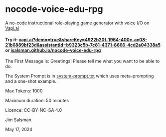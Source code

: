 # nocode-voice-edu-rpg
A no-code instructional role-playing game generator with voice I/O on [Vapi.ai](https://vapi.ai)

#### Try it: [vapi.ai?demo=true&shareKey=4922b20f-1964-400c-ac08-21b6889bf23d&assistantId=b9323c5b-7c81-4371-8666-4cd2a04338a5](https://vapi.ai?demo=true&shareKey=4922b20f-1964-400c-ac08-21b6889bf23d&assistantId=b9323c5b-7c81-4371-8666-4cd2a04338a5) or [jsalsman.github.io/nocode-voice-edu-rpg](https://jsalsman.github.io/nocode-voice-edu-rpg)

The First Message is: Greetings! Please tell me what you want to be able to do.

The System Prompt is in [system-prompt.txt](system-prompt.txt) which uses meta-prompting and a one-shot example.

Max Tokens: 1000

Maximum duration: 50 minutes

Licence: CC-BY-NC-SA 4.0

Jim Salsman

May 17, 2024
